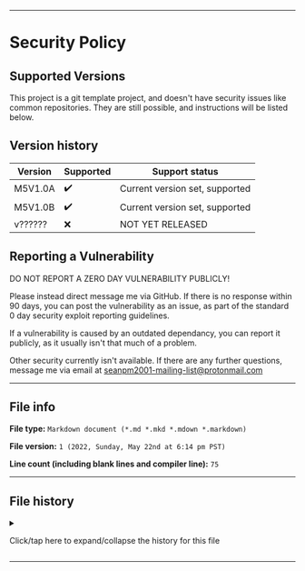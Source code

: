 
***

# Security Policy

## Supported Versions

This project is a git template project, and doesn't have security issues like common repositories. They are still possible, and instructions will be listed below.

## Version history

| Version | Supported          | Support status |
| ------- | ------------------ |-----------------|
| M5V1.0A | :heavy_check_mark: | Current version set, supported |
| M5V1.0B | :heavy_check_mark: | Current version set, supported |
| v?????? | :x: | NOT YET RELEASED |

## Reporting a Vulnerability

DO NOT REPORT A ZERO DAY VULNERABILITY PUBLICLY!

Please instead direct message me via GitHub. If there is no response within 90 days, you can post the vulnerability as an issue, as part of the standard 0 day security exploit reporting guidelines.

If a vulnerability is caused by an outdated dependancy, you can report it publicly, as it usually isn't that much of a problem.

Other security currently isn't available. If there are any further questions, message me via email at [seanpm2001-mailing-list@protonmail.com](mailto:seanpm2001-mailing-list@protonmail.com)

***

## File info

**File type:** `Markdown document (*.md *.mkd *.mdown *.markdown)`

**File version:** `1 (2022, Sunday, May 22nd at 6:14 pm PST)`

**Line count (including blank lines and compiler line):** `75`

***

## File history

<details><summary><p>Click/tap here to expand/collapse the history for this file</p></summary>

**Version 1 (2022, Sunday, May 22nd at 6:14 pm PST)**

**This version was made by:** [`@seanpm2001`](https://github.com/seanpm2001/)

> Changes:

> * Started the file

> * Added the supported versions section

> * Added the version history section

> * Added the reporting a vulnerability section

> * Added the file info section

> * Added the file history section

> * No other changes in version 1

**Version 2 (Coming soon)**

> Changes:

> * Coming soon

> * No other changes in version 2

</details>

***
